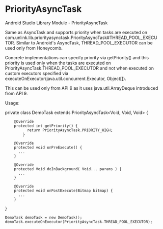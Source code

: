 # PriorityAsyncTask
Android Studio Library Module - PriorityAsyncTask

Same as AsyncTask and supports priority when tasks are executed on
com.unlink.lib.priorityasynctask.PriorityAsyncTask#THREAD_POOL_EXECUTOR.
Similar to Android's AsyncTask, THREAD_POOL_EXECUTOR can be used only from Honeycomb.

Concrete implementations can specify priority via getPriority() and this priority is used
only when the tasks are executed on PriorityAsyncTask.THREAD_POOL_EXECUTOR and not when
executed on custom executors specified via executeOnExecutor(java.util.concurrent.Executor, Object[]).

This can be used only from API 9 as it uses java.util.ArrayDeque introduced from API 9.

Usage:

  private class DemoTask extends PriorityAsyncTask<Void, Void, Void> {

	    @Override
	    protected int getPriority() {
              return PriorityAsyncTask.PRIORITY_HIGH;
            }
	    
	    @Override
	    protected void onPreExecute() {
	      ...
	    }

	    @Override
	    protected Void doInBackground( Void... params ) {
	      ...
	    }

	    @Override
	    protected void onPostExecute(Bitmap bitmap) {
	      ...
	    }
   }
	
	DemoTask demoTask = new DemoTask();
	demoTask.executeOnExecutor(PriorityAsyncTask.THREAD_POOL_EXECUTOR);
